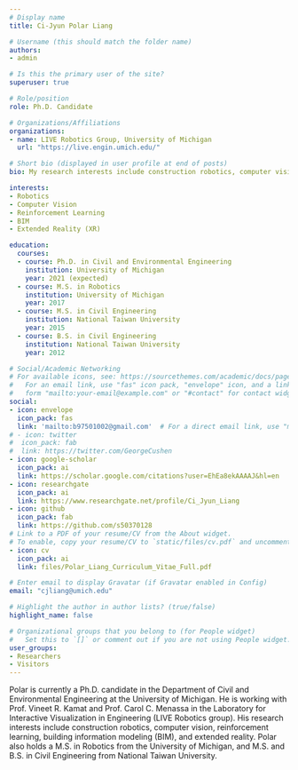 ```yaml
---
# Display name
title: Ci-Jyun Polar Liang

# Username (this should match the folder name)
authors:
- admin

# Is this the primary user of the site?
superuser: true

# Role/position
role: Ph.D. Candidate

# Organizations/Affiliations
organizations:
- name: LIVE Robotics Group, University of Michigan
  url: "https://live.engin.umich.edu/"

# Short bio (displayed in user profile at end of posts)
bio: My research interests include construction robotics, computer vision, reinforcement learning, BIM, and extended reality.

interests:
- Robotics
- Computer Vision
- Reinforcement Learning
- BIM
- Extended Reality (XR)

education:
  courses:
  - course: Ph.D. in Civil and Environmental Engineering
    institution: University of Michigan
    year: 2021 (expected)
  - course: M.S. in Robotics
    institution: University of Michigan
    year: 2017
  - course: M.S. in Civil Engineering
    institution: National Taiwan University
    year: 2015
  - course: B.S. in Civil Engineering
    institution: National Taiwan University
    year: 2012

# Social/Academic Networking
# For available icons, see: https://sourcethemes.com/academic/docs/page-builder/#icons
#   For an email link, use "fas" icon pack, "envelope" icon, and a link in the
#   form "mailto:your-email@example.com" or "#contact" for contact widget.
social:
- icon: envelope
  icon_pack: fas
  link: 'mailto:b97501002@gmail.com'  # For a direct email link, use "mailto:b97501002@gmail.com".
# - icon: twitter
#  icon_pack: fab
#  link: https://twitter.com/GeorgeCushen
- icon: google-scholar
  icon_pack: ai
  link: https://scholar.google.com/citations?user=EhEa8ekAAAAJ&hl=en
- icon: researchgate
  icon_pack: ai
  link: https://www.researchgate.net/profile/Ci_Jyun_Liang
- icon: github
  icon_pack: fab
  link: https://github.com/s50370128
# Link to a PDF of your resume/CV from the About widget.
# To enable, copy your resume/CV to `static/files/cv.pdf` and uncomment the lines below.
- icon: cv
  icon_pack: ai
  link: files/Polar_Liang_Curriculum_Vitae_Full.pdf

# Enter email to display Gravatar (if Gravatar enabled in Config)
email: "cjliang@umich.edu"

# Highlight the author in author lists? (true/false)
highlight_name: false

# Organizational groups that you belong to (for People widget)
#   Set this to `[]` or comment out if you are not using People widget.
user_groups:
- Researchers
- Visitors
---
```


Polar is currently a Ph.D. candidate in the Department of Civil and Environmental Engineering at the University of Michigan. He is working with Prof. Vineet R. Kamat and Prof. Carol C. Menassa in the Laboratory for Interactive Visualization in Engineering (LIVE Robotics group). His research interests include construction robotics, computer vision, reinforcement learning, building information modeling (BIM), and extended reality. Polar also holds a M.S. in Robotics from the University of Michigan, and M.S. and B.S. in Civil Engineering from National Taiwan University.

